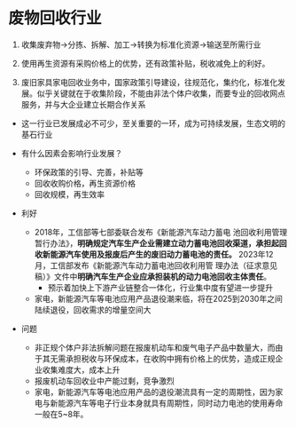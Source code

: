 # 废物回收行业

1. 收集废弃物->分拣、拆解、加工->转换为标准化资源->输送至所需行业

2. 使用再生资源有采购价格上的优势，还有政策补贴，税收减免上的利好。

3. 废旧家具家电回收业务中，国家政策引导建设，往规范化，集约化，标准化发展。似乎关键就在于收集阶段，不能由非法个体户收集，而要专业的回收网点服务，并与大企业建立长期合作关系

- 这一行业已发展成必不可少，至关重要的一环，成为可持续发展，生态文明的基石行业
- 有什么因素会影响行业发展？
	- 环保政策的引导、完善，补贴等
	- 回收收购价格，再生资源价格
	- 回收规模，再生效率

- 利好
	- 2018年，工信部等七部委联合发布《新能源汽车动力蓄电 池回收利用管理暂行办法》，**明确规定汽车生产企业需建立动力蓄电池回收渠道，承担起回收新能源汽车使用及报废后产生的废旧动力蓄电池的责任。** 2023年12月，工信部发布《新能源汽车动力蓄电池回收利用管 理办法（征求意见稿）》文件中**明确汽车生产企业应承担装机的动力电池回收主体责任**。
		- 预示着加快上下游产业链整合一体化，行业集中度有望进一步提升
	- 家电，新能源汽车等电池应用产品退役潮来临，将在2025到2030年之间陆续退役，回收需求的增量空间大

- 问题
	- 非正规个体户非法拆解问题在报废机动车和废气电子产品中数量大，而由于其无需承担税收与环保成本，在收购中拥有价格上的优势，造成正规企业收集难度大，成本上升
	- 报废机动车回收业中产能过剩，竞争激烈
	- 家电，新能源汽车等电池应用产品的退役潮流具有一定的周期性，因为家电与新能源汽车等电子行业本身就具有周期性，同时动力电池的使用寿命一般在5~8年。